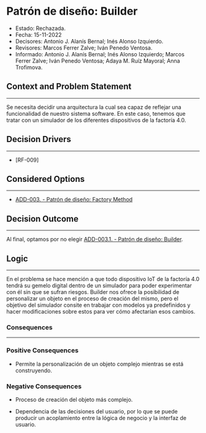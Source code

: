 # Patrón de diseño: Builder

- Estado: Rechazada.
- Fecha: 15-11-2022
- Decisores: Antonio J. Alanís Bernal; Inés Alonso Izquierdo.
- Revisores: Marcos Ferrer Zalve; Iván Penedo Ventosa.
- Informado: Antonio J. Alanís Bernal; Inés Alonso Izquierdo; Marcos Ferrer Zalve; Iván Penedo Ventosa; Adaya M. Ruíz Mayoral; Anna Trofimova.

## Context and Problem Statement

---
Se necesita decidir una arquitectura la cual sea capaz de reflejar una funcionalidad de nuestro sistema software. En este caso, tenemos que tratar con un simulador de los diferentes dispositivos de la factoría 4.0.

## Decision Drivers

---

- [RF-009]

## Considered Options

---

- [ADD-003. - Patrón de diseño: Factory Method](./ADD-003.md)

## Decision Outcome

---
Al final, optamos por no elegir  [ADD-003.1. - Patrón de diseño: Builder](./ADD-003.1.md).

## Logic

---
En el problema se hace mención a que todo dispositivo IoT de la factoría 4.0 tendrá su gemelo digital dentro de un simulador para poder experimentar con él sin que se sufran riesgos. Builder nos ofrece la posibilidad de personalizar un objeto en el proceso de creación del mismo, pero el objetivo del simulador consite en trabajar con modelos ya predefinidos y hacer modificaciones sobre estos para ver cómo afectarían esos cambios. 

### Consequences

---

### Positive Consequences

- Permite la personalización de un objeto complejo mientras se está construyendo.

### Negative Consequences

- Proceso de creación del objeto más complejo.

- Dependencia de las decisiones del usuario, por lo que se puede producir un acoplamiento entre la lógica de negocio y la interfaz de usuario.